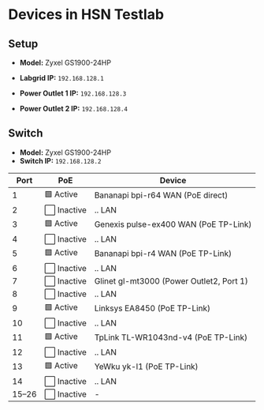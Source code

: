 # Devices in HSN Testlab

## Setup

- **Model:** Zyxel GS1900-24HP
- **Labgrid IP:** `192.168.128.1`

- **Power Outlet 1 IP:** `192.168.128.3`
- **Power Outlet 2 IP:** `192.168.128.4`

## Switch

- **Model:** Zyxel GS1900-24HP
- **Switch IP:** `192.168.128.2`

| Port  | PoE         | Device                                   |
| ----- | ----------- | ---------------------------------------- |
| 1     | 🟩 Active   | Bananapi bpi-r64 WAN (PoE direct)        |
| 2     | ⬜ Inactive | .. LAN                                   |
| 3     | 🟩 Active   | Genexis pulse-ex400 WAN (PoE TP-Link)    |
| 4     | ⬜ Inactive | .. LAN                                   |
| 5     | 🟩 Active   | Bananapi bpi-r4 WAN (PoE TP-Link)        |
| 6     | ⬜ Inactive | .. LAN                                   |
| 7     | ⬜ Inactive | Glinet gl-mt3000 (Power Outlet2, Port 1) |
| 8     | ⬜ Inactive | .. LAN                                   |
| 9     | 🟩 Active   | Linksys EA8450 (PoE TP-Link)             |
| 10    | ⬜ Inactive | .. LAN                                   |
| 11    | 🟩 Active   | TpLink TL-WR1043nd-v4 (PoE TP-Link)      |
| 12    | ⬜ Inactive | .. LAN                                   |
| 13    | 🟩 Active   | YeWku yk-l1 (PoE TP-Link)                |
| 14    | ⬜ Inactive | .. LAN                                   |
| 15–26 | ⬜ Inactive | -                                        |
